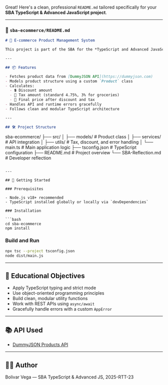 Great! Here's a clean, professional `README.md` tailored specifically for your **SBA TypeScript & Advanced JavaScript project**.

---

### 📄 `sba-ecommerce/README.md`

```markdown
# 🛒 E-commerce Product Management System

This project is part of the SBA for the *TypeScript and Advanced JavaScript* module. It demonstrates core programming concepts including object-oriented design, TypeScript type safety, asynchronous operations, utility modules, and API integration.

---

## 📦 Features

- Fetches product data from [DummyJSON API](https://dummyjson.com)
- Models product structure using a custom `Product` class
- Calculates:
  - 💲 Discount amount
  - 🧾 Tax amount (standard 4.75%, 3% for groceries)
  - 🧮 Final price after discount and tax
- Handles API and runtime errors gracefully
- Follows clean and modular TypeScript architecture

---

## 🛠️ Project Structure

```

sba-ecommerce/
├── src/
│   ├── models/              # Product class
│   ├── services/            # API integration
│   ├── utils/               # Tax, discount, and error handling
│   └── main.ts              # Main application logic
├── tsconfig.json            # TypeScript configuration
├── README.md                # Project overview
└── SBA-Reflection.md        # Developer reflection

````

---

## 🚀 Getting Started

### Prerequisites

- Node.js v18+ recommended
- TypeScript installed globally or locally via `devDependencies`

### Installation

```bash
cd sba-ecommerce
npm install
````

### Build and Run

```bash
npx tsc --project tsconfig.json
node dist/main.js
```

---

## 📖 Educational Objectives

* Apply TypeScript typing and strict mode
* Use object-oriented programming principles
* Build clean, modular utility functions
* Work with REST APIs using `async/await`
* Gracefully handle errors with a custom `AppError`

---

## 📚 API Used

* [DummyJSON Products API](https://dummyjson.com/products)

---

## 👨‍🎓 Author

Bolivar Vega — SBA TypeScript & Advanced JS, 2025-RTT-23

